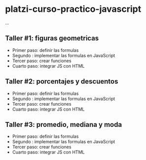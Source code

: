 # platzi-curso-practico-javascript

...

## Taller #1: figuras geometricas

- Primer paso: definir las formulas
- Segundo : implementar las formulas en JavaScript
- Tercer paso: crear funciones
- Cuarto paso: integrar JS con HTML

## Taller #2: porcentajes y descuentos

- Primer paso: definir las formulas
- Segundo : implementar las formulas en JavaScript
- Tercer paso: crear funciones
- Cuarto paso: integrar JS con HTML

## Taller #3: promedio, mediana y moda

- Primer paso: definir las formulas
- Segundo : implementar las formulas en JavaScript
- Tercer paso: crear funciones
- Cuarto paso: integrar JS con HTML

